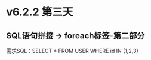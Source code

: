 # v6.2.2  第三天 



## SQL语句拼接  ->  foreach标签-第二部分

需求SQL：SELECT * FROM USER WHERE id IN (1,2,3)





 



